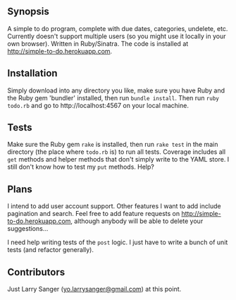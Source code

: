 ## Synopsis

A simple to do program, complete with due dates, categories, undelete, etc.
Currently doesn't support multiple users (so you might use it locally in your
own browser). Written in Ruby/Sinatra. The code is installed at http://simple-to-do.herokuapp.com.

## Installation

Simply download into any directory you like, make sure you have Ruby and the
Ruby gem 'bundler' installed, then run `bundle install`. Then run `ruby todo.rb`
and go to http://localhost:4567 on your local machine.

## Tests

Make sure the Ruby gem `rake` is installed, then run `rake test` in the main
directory (the place where `todo.rb` is) to run all tests. Coverage includes all
`get` methods and helper methods that don't simply write to the YAML store.
I still don't know how to test my `put` methods. Help?

## Plans

I intend to add user account support. Other features I want to add include
pagination and search. Feel free to add feature requests on
http://simple-to-do.herokuapp.com, although anybody will be able to delete your
suggestions...

I need help writing tests of the `post` logic. I just have to write a bunch of
unit tests (and refactor generally).

## Contributors

Just Larry Sanger (yo.larrysanger@gmail.com) at this point.
